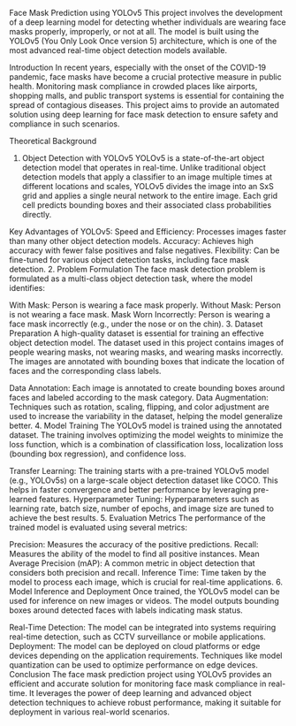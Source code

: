 Face Mask Prediction using YOLOv5
This project involves the development of a deep learning model for detecting whether individuals are wearing face masks properly, improperly, or not at all. The model is built using the YOLOv5 (You Only Look Once version 5) architecture, which is one of the most advanced real-time object detection models available.

Introduction
In recent years, especially with the onset of the COVID-19 pandemic, face masks have become a crucial protective measure in public health. Monitoring mask compliance in crowded places like airports, shopping malls, and public transport systems is essential for containing the spread of contagious diseases. This project aims to provide an automated solution using deep learning for face mask detection to ensure safety and compliance in such scenarios.

Theoretical Background
1. Object Detection with YOLOv5
YOLOv5 is a state-of-the-art object detection model that operates in real-time. Unlike traditional object detection models that apply a classifier to an image multiple times at different locations and scales, YOLOv5 divides the image into an SxS grid and applies a single neural network to the entire image. Each grid cell predicts bounding boxes and their associated class probabilities directly.

Key Advantages of YOLOv5:
Speed and Efficiency: Processes images faster than many other object detection models.
Accuracy: Achieves high accuracy with fewer false positives and false negatives.
Flexibility: Can be fine-tuned for various object detection tasks, including face mask detection.
2. Problem Formulation
The face mask detection problem is formulated as a multi-class object detection task, where the model identifies:

With Mask: Person is wearing a face mask properly.
Without Mask: Person is not wearing a face mask.
Mask Worn Incorrectly: Person is wearing a face mask incorrectly (e.g., under the nose or on the chin).
3. Dataset Preparation
A high-quality dataset is essential for training an effective object detection model. The dataset used in this project contains images of people wearing masks, not wearing masks, and wearing masks incorrectly. The images are annotated with bounding boxes that indicate the location of faces and the corresponding class labels.

Data Annotation: Each image is annotated to create bounding boxes around faces and labeled according to the mask category.
Data Augmentation: Techniques such as rotation, scaling, flipping, and color adjustment are used to increase the variability in the dataset, helping the model generalize better.
4. Model Training
The YOLOv5 model is trained using the annotated dataset. The training involves optimizing the model weights to minimize the loss function, which is a combination of classification loss, localization loss (bounding box regression), and confidence loss.

Transfer Learning: The training starts with a pre-trained YOLOv5 model (e.g., YOLOv5s) on a large-scale object detection dataset like COCO. This helps in faster convergence and better performance by leveraging pre-learned features.
Hyperparameter Tuning: Hyperparameters such as learning rate, batch size, number of epochs, and image size are tuned to achieve the best results.
5. Evaluation Metrics
The performance of the trained model is evaluated using several metrics:

Precision: Measures the accuracy of the positive predictions.
Recall: Measures the ability of the model to find all positive instances.
Mean Average Precision (mAP): A common metric in object detection that considers both precision and recall.
Inference Time: Time taken by the model to process each image, which is crucial for real-time applications.
6. Model Inference and Deployment
Once trained, the YOLOv5 model can be used for inference on new images or videos. The model outputs bounding boxes around detected faces with labels indicating mask status.

Real-Time Detection: The model can be integrated into systems requiring real-time detection, such as CCTV surveillance or mobile applications.
Deployment: The model can be deployed on cloud platforms or edge devices depending on the application requirements. Techniques like model quantization can be used to optimize performance on edge devices.
Conclusion
The face mask prediction project using YOLOv5 provides an efficient and accurate solution for monitoring face mask compliance in real-time. It leverages the power of deep learning and advanced object detection techniques to achieve robust performance, making it suitable for deployment in various real-world scenarios.
